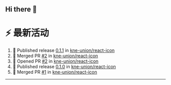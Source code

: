 ## Hi there 👋

<!--

**Here are some ideas to get you started:**

🙋‍♀️ A short introduction - what is your organization all about?
🌈 Contribution guidelines - how can the community get involved?
👩‍💻 Useful resources - where can the community find your docs? Is there anything else the community should know?
🍿 Fun facts - what does your team eat for breakfast?
🧙 Remember, you can do mighty things with the power of [Markdown](https://docs.github.com/github/writing-on-github/getting-started-with-writing-and-formatting-on-github/basic-writing-and-formatting-syntax)
-->


# ⚡ 最新活动

<!--START_SECTION:activity-->
1. 🚀 Published release [0.1.1](https://github.com/kne-union/react-icon/releases/tag/0.1.1) in [kne-union/react-icon](https://github.com/kne-union/react-icon)
2. 🎉 Merged PR [#2](https://github.com/kne-union/react-icon/pull/2) in [kne-union/react-icon](https://github.com/kne-union/react-icon)
3. 💪 Opened PR [#2](https://github.com/kne-union/react-icon/pull/2) in [kne-union/react-icon](https://github.com/kne-union/react-icon)
4. 🚀 Published release [0.1.0](https://github.com/kne-union/react-icon/releases/tag/0.1.0) in [kne-union/react-icon](https://github.com/kne-union/react-icon)
5. 🎉 Merged PR [#1](https://github.com/kne-union/react-icon/pull/1) in [kne-union/react-icon](https://github.com/kne-union/react-icon)
<!--END_SECTION:activity-->

---

